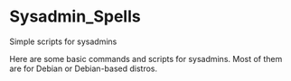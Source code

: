# Sysadmin_Spells
Simple scripts for sysadmins

Here are some basic commands and scripts for sysadmins. Most of them are for Debian or Debian-based distros. 
